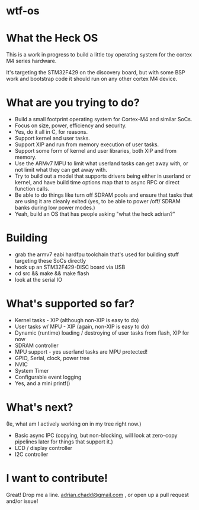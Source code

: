 wtf-os
======

# What the Heck OS

This is a work in progress to build a little toy operating system for
the cortex M4 series hardware.

It's targeting the STM32F429 on the discovery board, but with some BSP
work and bootstrap code it should run on any other cortex M4 device.

# What are you trying to do?

* Build a small footprint operating system for Cortex-M4 and similar SoCs.
* Focus on size, power, efficiency and security.
* Yes, do it all in C, for reasons.
* Support kernel and user tasks.
* Support XIP and run from memory execution of user tasks.
* Support some form of kernel and user libraries, both XIP and from memory.
* Use the ARMv7 MPU to limit what userland tasks can get away with, or
  not limit what they can get away with.
* Try to build out a model that supports drivers being either in userland
  or kernel, and have build time options map that to async RPC or direct
  function calls.
* Be able to do things like turn off SDRAM pools and ensure that tasks
  that are using it are cleanly exited (yes, to be able to power /off/ SDRAM
  banks during low power modes.)
* Yeah, build an OS that has people asking "what the heck adrian?"

# Building

* grab the armv7 eabi hardfpu toolchain that's used for building
  stuff targeting these SoCs directly
* hook up an STM32F429-DISC board via USB
* cd src && make && make flash
* look at the serial IO

# What's supported so far?

* Kernel tasks - XIP (although non-XIP is easy to do)
* User tasks w/ MPU - XIP (again, non-XIP is easy to do)
* Dynamic (runtime) loading / destroying of user tasks from flash, XIP for now
* SDRAM controller
* MPU support - yes userland tasks are MPU protected!
* GPIO, Serial, clock, power tree
* NVIC
* System Timer
* Configurable event logging
* Yes, and a mini printf()

# What's next?

(Ie, what am I actively working on in my tree right now.)

* Basic async IPC (copying, but non-blocking, will look at zero-copy
  pipelines later for things that support it.)
* LCD / display controller
* I2C controller

# I want to contribute!

Great! Drop me a line. <adrian.chadd@gmail.com> , or open up a pull request
and/or issue!
